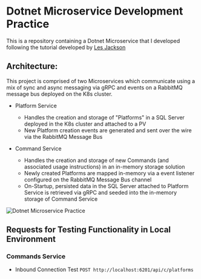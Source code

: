 # Dotnet Microservice Development Practice

This is a repository containing a Dotnet Microservice that I developed following the tutorial developed by [Les Jackson](https://youtu.be/DgVjEo3OGBI?si=_aLh0LMOW2HiRV8b)

## Architecture:
This project is comprised of two Microservices which communicate using a mix of sync and async messaging via gRPC and events on a RabbitMQ message bus deployed on the K8s cluster.
* Platform Service
   * Handles the creation and storage of "Platforms" in a SQL Server deployed in the K8s cluster and attached to a PV
   * New Platform creation events are generated and sent over the wire via the RabbitMQ Message Bus

* Command Service
   *  Handles the creation and storage of new Commands (and associated usage instructions) in an in-memory storage solution
   *  Newly created Platforms are mapped in-memory via a event listener configured on the RabbitMQ Message Bus channel
   *  On-Startup, persisted data in the SQL Server attached to Platform Service is retrieved via gRPC and seeded into the in-memory storage of Command Service


![Dotnet Microservice Practice](https://github.com/absandell/dotnet-microservice/assets/58280054/c6918fe3-3bf2-4a50-9519-048112814641)

## Requests for Testing Functionality in Local Environment
### Commands Service
* Inbound Connection Test
`POST http://localhost:6201/api/c/platforms`
